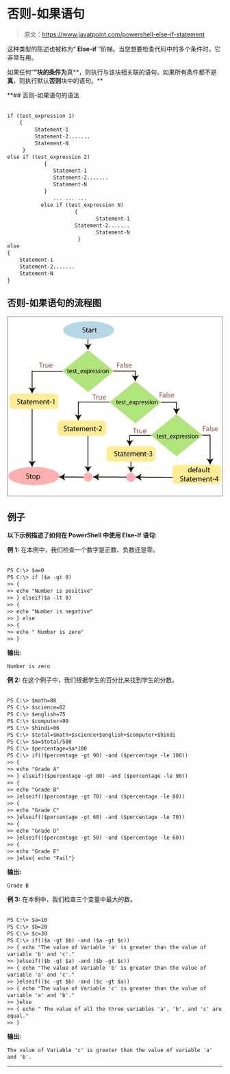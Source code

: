# 否则-如果语句

> 原文：<https://www.javatpoint.com/powershell-else-if-statement>

这种类型的陈述也被称为“ **Else-if** ”阶梯。当您想要检查代码中的多个条件时，它非常有用。

如果任何“**”块的条件为**真**，则执行与该块相关联的语句。如果所有条件都不是**真**，则执行默认**否则**块中的语句。**

 **## 否则-如果语句的语法

```

if (test_expression 1)
    {
         Statement-1
         Statement-2.......
         Statement-N
     }
else if (test_expression 2)
            {
               Statement-1
               Statement-2.......
               Statement-N            
            }
               ... ... ...
           else if (test_expression N)
                      {
                             Statement-1
              	      Statement-2.......
                             Statement-N
                       }
else
{
    Statement-1
    Statement-2.......
    Statement-N
}

```

## 否则-如果语句的流程图

![PowerShell Else-if Statement](img/11296c1c234b8512bba203518693e930.png)

## 例子

**以下示例描述了如何在 PowerShell 中使用 Else-If 语句:**

**例 1:** 在本例中，我们检查一个数字是正数、负数还是零。

```

PS C:\> $a=0
PS C:\> if ($a -gt 0)
>> {
>> echo "Number is positive"
>> } elseif($a -lt 0)
>> {
>> echo "Number is negative"
>> } else
>> {
>> echo " Number is zero"
>> }

```

**输出:**

```
Number is zero

```

**例 2:** 在这个例子中，我们根据学生的百分比来找到学生的分数。

```

PS C:\> $math=80
PS C:\> $science=82
PS C:\> $english=75
PS C:\> $computer=90
PS C:\> $hindi=86
PS C:\> $total=$math+$science+$english+$computer+$hindi
PS C:\> $a=$total/500
PS C:\> $percentage=$a*100
PS C:\> if(($percentage -gt 90) -and ($percentage -le 100))
>> {
>> echo "Grade A"
>> } elseif(($percentage -gt 80) -and ($percentage -le 90))
>> {
>> echo "Grade B"
>> }elseif(($percentage -gt 70) -and ($percentage -le 80))
>> {
>> echo "Grade C"
>> }elseif(($percentage -gt 60) -and ($percentage -le 70))
>> {
>> echo "Grade D"
>> }elseif(($percentage -gt 50) -and ($percentage -le 60))
>> {
>> echo "Grade E"
>> }else{ echo "Fail"}

```

**输出:**

```
Grade B

```

**例 3:** 在本例中，我们检查三个变量中最大的数。

```

PS C:\> $a=10
PS C:\> $b=20
PS C:\> $c=30
PS C:\> if(($a -gt $b) -and ($a -gt $c))
>> { echo "The value of Variable 'a' is greater than the value of variable 'b' and 'c'."
>> }elseif(($b -gt $a) -and ($b -gt $c))
>> { echo "The value of Variable 'b' is greater than the value of variable 'a' and 'c'."
>> }elseif(($c -gt $b) -and ($c -gt $a))
>> { echo "The value of Variable 'c' is greater than the value of variable 'a' and 'b'."
>> }else
>> { echo " The value of all the three variables 'a', 'b', and 'c' are equal."
>> }

```

**输出:**

```
The value of Variable 'c' is greater than the value of variable 'a' and 'b'.

```

* * ***